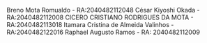 Breno Mota Romualdo - RA:2040482112048
César Kiyoshi Okada - RA:2040482112008
CICERO CRISTIANO RODRIGUES DA MOTA - RA:2040482113018
Itamara Cristina de Almeida Valinhos - RA:2040482122016
Raphael Augusto Ramos - RA: 2040482112009